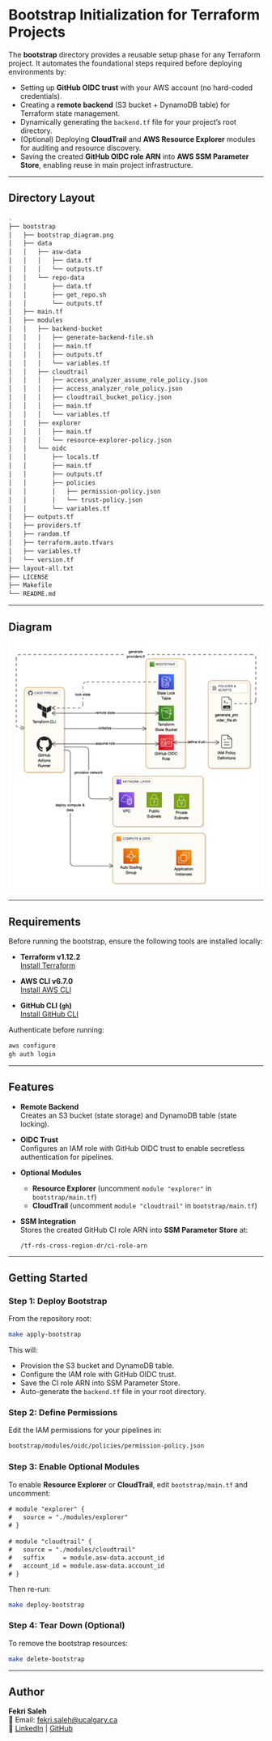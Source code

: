 # Bootstrap Initialization for Terraform Projects  

The **bootstrap** directory provides a reusable setup phase for any Terraform project. It automates the foundational steps required before deploying environments by:  

- Setting up **GitHub OIDC trust** with your AWS account (no hard-coded credentials).  
- Creating a **remote backend** (S3 bucket + DynamoDB table) for Terraform state management.  
- Dynamically generating the `backend.tf` file for your project’s root directory.  
- (Optional) Deploying **CloudTrail** and **AWS Resource Explorer** modules for auditing and resource discovery.  
- Saving the created **GitHub OIDC role ARN** into **AWS SSM Parameter Store**, enabling reuse in main project infrastructure.  

---

## Directory Layout  

```bash
.
├── bootstrap
│   ├── bootstrap_diagram.png
│   ├── data
│   │   ├── asw-data
│   │   │   ├── data.tf
│   │   │   └── outputs.tf
│   │   └── repo-data
│   │       ├── data.tf
│   │       ├── get_repo.sh
│   │       └── outputs.tf
│   ├── main.tf
│   ├── modules
│   │   ├── backend-bucket
│   │   │   ├── generate-backend-file.sh
│   │   │   ├── main.tf
│   │   │   ├── outputs.tf
│   │   │   └── variables.tf
│   │   ├── cloudtrail
│   │   │   ├── access_analyzer_assume_role_policy.json
│   │   │   ├── access_analyzer_role_policy.json
│   │   │   ├── cloudtrail_bucket_policy.json
│   │   │   ├── main.tf
│   │   │   └── variables.tf
│   │   ├── explorer
│   │   │   ├── main.tf
│   │   │   └── resource-explorer-policy.json
│   │   └── oidc
│   │       ├── locals.tf
│   │       ├── main.tf
│   │       ├── outputs.tf
│   │       ├── policies
│   │       │   ├── permission-policy.json
│   │       │   └── trust-policy.json
│   │       └── variables.tf
│   ├── outputs.tf
│   ├── providers.tf
│   ├── random.tf
│   ├── terraform.auto.tfvars
│   ├── variables.tf
│   └── version.tf
├── layout-all.txt
├── LICENSE
├── Makefile
└── README.md
```

---

## Diagram  

![Diagram](./bootstrap/bootstrap_diagram.png)  

---

## Requirements  

Before running the bootstrap, ensure the following tools are installed locally:  

- **Terraform v1.12.2**  
  [Install Terraform](https://developer.hashicorp.com/terraform/downloads)  

- **AWS CLI v6.7.0**  
  [Install AWS CLI](https://docs.aws.amazon.com/cli/latest/userguide/getting-started-install.html)  

- **GitHub CLI (`gh`)**  
  [Install GitHub CLI](https://cli.github.com/manual/installation)  

Authenticate before running:  
```bash
aws configure
gh auth login
```

---

## Features  

- **Remote Backend**  
  Creates an S3 bucket (state storage) and DynamoDB table (state locking).  

- **OIDC Trust**  
  Configures an IAM role with GitHub OIDC trust to enable secretless authentication for pipelines.  

- **Optional Modules**  
  - **Resource Explorer** (uncomment `module "explorer"` in `bootstrap/main.tf`)  
  - **CloudTrail** (uncomment `module "cloudtrail"` in `bootstrap/main.tf`)  

- **SSM Integration**  
  Stores the created GitHub CI role ARN into **SSM Parameter Store** at:  
  ```
  /tf-rds-cross-region-dr/ci-role-arn
  ```

---

## Getting Started  

### Step 1: Deploy Bootstrap  

From the repository root:  

```bash
make apply-bootstrap
```

This will:  
- Provision the S3 bucket and DynamoDB table.  
- Configure the IAM role with GitHub OIDC trust.  
- Save the CI role ARN into SSM Parameter Store.  
- Auto-generate the `backend.tf` file in your root directory.  

### Step 2: Define Permissions  

Edit the IAM permissions for your pipelines in:  

```bash
bootstrap/modules/oidc/policies/permission-policy.json
```  

### Step 3: Enable Optional Modules  

To enable **Resource Explorer** or **CloudTrail**, edit `bootstrap/main.tf` and uncomment:  

```hcl
# module "explorer" {
#   source = "./modules/explorer"
# }

# module "cloudtrail" {
#   source = "./modules/cloudtrail"
#   suffix     = module.asw-data.account_id
#   account_id = module.asw-data.account_id
# }
```

Then re-run:  

```bash
make deploy-bootstrap
```

### Step 4: Tear Down (Optional)  

To remove the bootstrap resources:  

```bash
make delete-bootstrap
```

---

## Author  

**Fekri Saleh**  
📧 Email: fekri.saleh@ucalgary.ca  
🔗 [LinkedIn](https://linkedin.com/in/your-profile) | [GitHub](https://github.com/fekri600)  
